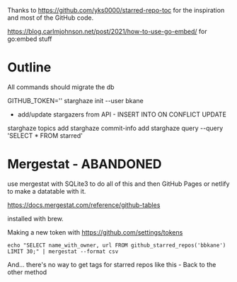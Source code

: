 Thanks to https://github.com/yks0000/starred-repo-toc for the inspiration and most of the GitHub code.

https://blog.carlmjohnson.net/post/2021/how-to-use-go-embed/ for go:embed stuff

# Outline

All commands should migrate the db

GITHUB_TOKEN='' starghaze init --user bkane

- add/update stargazers from API - INSERT INTO ON CONFLICT UPDATE

starghaze topics add
starghaze commit-info add
starghaze query --query 'SELECT * FROM starred'

# Mergestat - ABANDONED

use mergestat with SQLite3 to do all of this and then GitHub Pages or netlify to make a datatable with it.

https://docs.mergestat.com/reference/github-tables

installed with brew.

Making a new token with https://github.com/settings/tokens

```
echo "SELECT name_with_owner, url FROM github_starred_repos('bbkane') LIMIT 30;" | mergestat --format csv
```

And... there's no way to get tags for starred repos like this - Back to the other method

